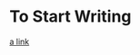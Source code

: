 # To Start Writing

[a link](https://github.com/Ahket-net/docs/blob/nael/CADET%20Reference%20Manual.md "CADET")
